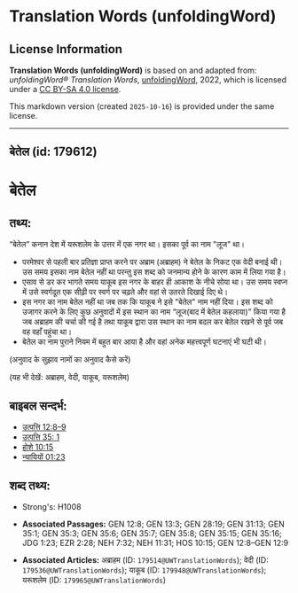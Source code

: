 # Translation Words (unfoldingWord)

## License Information

**Translation Words (unfoldingWord)** is based on and adapted from: _unfoldingWord® Translation Words_, [unfoldingWord](https://unfoldingword.org/utw), 2022, which is licensed under a [CC BY-SA 4.0 license](https://creativecommons.org/licenses/by-sa/4.0/legalcode.en).

This markdown version (created `2025-10-16`) is provided under the same license.



--------------------------------

## बेतेल (id: 179612)

बेतेल
=====

तथ्य:
-----

“बेतेल” कनान देश में यरूशलेम के उत्तर में एक नगर था। इसका पूर्व का नाम "लूज" था।

* परमेश्वर से पहली बार प्रतिज्ञा प्राप्त करने पर अब्राम (अब्राहम) ने बेतेल के निकट एक वेदी बनाई थी। उस समय इसका नाम बेतेल नहीं था परन्तु इस शब्द को जनमान्य होने के कारण काम में लिया गया है।
* एसाव से डर कर भागते समय याकूब इस नगर के बाहर ही आकाश के नीचे सोया था। उस समय स्वप्न में उसे स्वर्गदूत एक सीढ़ी पर स्वर्ग पर चढ़ते और वहां से उतरते दिखाई दिए थे।
* इस नगर का नाम बेतेल नहीं था जब तक कि याकूब ने इसे "बेतेल" नाम नहीं दिया। इस शब्द को उजागर करने के लिए कुछ अनुवादों में इस स्थान का नाम “लूज(बाद में बेतेल कहलाया)” किया गया है जब अब्राहम की चर्चा की गई है तथा याकूब द्वारा उस स्थान का नाम बदल कर बेतेल रखने से पूर्व जब वह वहाँ पहुंचा था।
* बेतेल का नाम पुराने नियम में बहुत बार आया है और वहां अनेक महत्त्वपूर्ण घटनाएं भी घटी थी।

(अनुवाद के सुझाव नामों का अनुवाद कैसे करें)

(यह भी देखें: अब्राहम, वेदी, याकूब, यरूशलेम)

बाइबल सन्दर्भ:
--------------

* [उत्पत्ति 12:8–9](https://ref.ly/Gen12:8-Gen12:9)
* [उत्पत्ति 35: 1](https://ref.ly/Gen35:0)
* [होशे 10:15](https://ref.ly/Hos10:15)
* [न्यायियों 01:23](https://ref.ly/Judg1:23)

शब्द तथ्य:
----------

* Strong's: H1008

* **Associated Passages:** GEN 12:8; GEN 13:3; GEN 28:19; GEN 31:13; GEN 35:1; GEN 35:3; GEN 35:6; GEN 35:7; GEN 35:8; GEN 35:15; GEN 35:16; JDG 1:23; EZR 2:28; NEH 7:32; NEH 11:31; HOS 10:15; GEN 12:8–GEN 12:9
* **Associated Articles:** अब्राहम (ID: `179514@UWTranslationWords`); वेदी (ID: `179536@UWTranslationWords`); याकूब (ID: `179948@UWTranslationWords`); यरूशलेम (ID: `179965@UWTranslationWords`)

